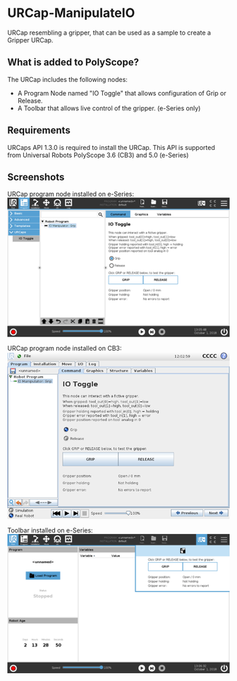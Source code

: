 # URCap-ManipulateIO
URCap resembling a gripper, that can be used as a sample to create a Gripper URCap.

## What is added to PolyScope? 
The URCap includes the following nodes: 

* A Program Node named "IO Toggle" that allows configuration of Grip or Release. 
* A Toolbar that allows live control of the gripper. (e-Series only)

## Requirements
URCaps API 1.3.0 is required to install the URCap. 
This API is supported from Universal Robots PolyScope 3.6 (CB3) and 5.0 (e-Series)

## Screenshots
URCap program node installed on e-Series: 
![Screenshot-PN-eSeries](/Pictures/ManipulateIO-eSeries-ProgramNode.png)

URCap program node installed on CB3: 
![Screenshot-PN-CB3](/Pictures/ManipulateIO-CB3-ProgramNode.png)

Toolbar installed on e-Series:
![Screenshot-PN-eSeries](/Pictures/ManipulateIO-eSeries-Toolbar.png)
